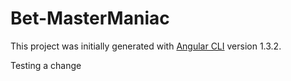 # Bet-MasterManiac

This project was initially generated with [Angular CLI](https://github.com/angular/angular-cli) version 1.3.2.

Testing a change

